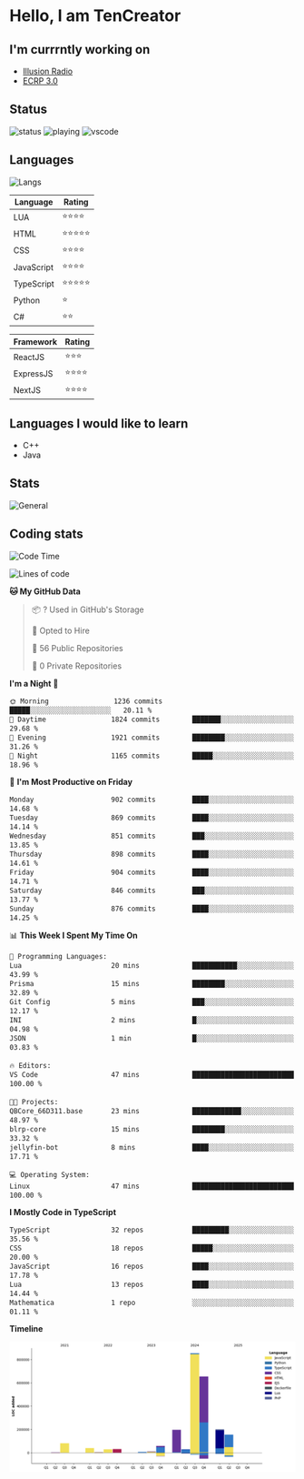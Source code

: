 # Hello, I am TenCreator

## I'm currrntly working on
- [Illusion Radio](https://illusionradio.co.uk/)
- [ECRP 3.0](http://github.com/Emerald-Coast-Roleplay/)

## Status
![status](https://api.statusbadges.me/badge/status/518334475038359555?simple=true&style=for-the-badge)
![playing](https://api.statusbadges.me/badge/playing/518334475038359555?style=for-the-badge)
![vscode](https://api.statusbadges.me/badge/vscode/518334475038359555?style=for-the-badge)

## Languages
![Langs](https://github-readme-stats.vercel.app/api/top-langs/?username=tencreator&layout=compact&theme=radical)


|Language|Rating|
|--------|------|
|LUA|⭐️⭐️⭐️⭐️|
|HTML|⭐️⭐️⭐️⭐️⭐️|
|CSS|⭐️⭐️⭐️⭐️|
|JavaScript|⭐️⭐️⭐️⭐️|
|TypeScript|⭐️⭐️⭐️⭐️⭐️|
|Python|⭐️|
|C#|⭐️⭐️ |

|Framework|Rating|
|--------|------|
|ReactJS|⭐️⭐️⭐|
|ExpressJS|⭐️⭐️⭐️⭐️|
|NextJS|⭐️⭐️⭐⭐️|

## Languages I would like to learn
- C++
- Java

## Stats
![General](https://github-readme-stats.vercel.app/api?username=tencreator&show_icons=true&theme=radical)

## Coding stats

<!--START_SECTION:waka-->
![Code Time](http://img.shields.io/badge/Code%20Time-638%20hrs%2010%20mins-blue)

![Lines of code](https://img.shields.io/badge/From%20Hello%20World%20I%27ve%20Written-2.4%20million%20lines%20of%20code-blue)

**🐱 My GitHub Data** 

> 📦 ? Used in GitHub's Storage 
 > 
> 💼 Opted to Hire
 > 
> 📜 56 Public Repositories 
 > 
> 🔑 0 Private Repositories 
 > 
**I'm a Night 🦉** 

```text
🌞 Morning                1236 commits        █████░░░░░░░░░░░░░░░░░░░░   20.11 % 
🌆 Daytime                1824 commits        ███████░░░░░░░░░░░░░░░░░░   29.68 % 
🌃 Evening                1921 commits        ████████░░░░░░░░░░░░░░░░░   31.26 % 
🌙 Night                  1165 commits        █████░░░░░░░░░░░░░░░░░░░░   18.96 % 
```
📅 **I'm Most Productive on Friday** 

```text
Monday                   902 commits         ████░░░░░░░░░░░░░░░░░░░░░   14.68 % 
Tuesday                  869 commits         ████░░░░░░░░░░░░░░░░░░░░░   14.14 % 
Wednesday                851 commits         ███░░░░░░░░░░░░░░░░░░░░░░   13.85 % 
Thursday                 898 commits         ████░░░░░░░░░░░░░░░░░░░░░   14.61 % 
Friday                   904 commits         ████░░░░░░░░░░░░░░░░░░░░░   14.71 % 
Saturday                 846 commits         ███░░░░░░░░░░░░░░░░░░░░░░   13.77 % 
Sunday                   876 commits         ████░░░░░░░░░░░░░░░░░░░░░   14.25 % 
```


📊 **This Week I Spent My Time On** 

```text
💬 Programming Languages: 
Lua                      20 mins             ███████████░░░░░░░░░░░░░░   43.99 % 
Prisma                   15 mins             ████████░░░░░░░░░░░░░░░░░   32.89 % 
Git Config               5 mins              ███░░░░░░░░░░░░░░░░░░░░░░   12.17 % 
INI                      2 mins              █░░░░░░░░░░░░░░░░░░░░░░░░   04.98 % 
JSON                     1 min               █░░░░░░░░░░░░░░░░░░░░░░░░   03.83 % 

🔥 Editors: 
VS Code                  47 mins             █████████████████████████   100.00 % 

🐱‍💻 Projects: 
QBCore_66D311.base       23 mins             ████████████░░░░░░░░░░░░░   48.97 % 
blrp-core                15 mins             ████████░░░░░░░░░░░░░░░░░   33.32 % 
jellyfin-bot             8 mins              ████░░░░░░░░░░░░░░░░░░░░░   17.71 % 

💻 Operating System: 
Linux                    47 mins             █████████████████████████   100.00 % 
```

**I Mostly Code in TypeScript** 

```text
TypeScript               32 repos            █████████░░░░░░░░░░░░░░░░   35.56 % 
CSS                      18 repos            █████░░░░░░░░░░░░░░░░░░░░   20.00 % 
JavaScript               16 repos            ████░░░░░░░░░░░░░░░░░░░░░   17.78 % 
Lua                      13 repos            ████░░░░░░░░░░░░░░░░░░░░░   14.44 % 
Mathematica              1 repo              ░░░░░░░░░░░░░░░░░░░░░░░░░   01.11 % 
```



**Timeline**

![Lines of Code chart](https://raw.githubusercontent.com/tencreator/tencreator/main/assets/bar_graph.png)


<!--END_SECTION:waka-->
